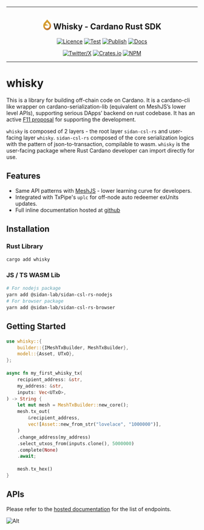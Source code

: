 <div align="center">
  <hr />
    <h2 align="center" style="border-bottom: none"><img style="position: relative; top: 0.25rem;" src="https://raw.githubusercontent.com/sidan-lab/brand_assets/main/whisky.png" alt="Whisky" height="30" /> Whisky - Cardano Rust SDK</h2>

[![Licence](https://img.shields.io/github/license/sidan-lab/whisky)](https://github.com/sidan-lab/whisky/blob/master/LICENSE)
[![Test](https://github.com/sidan-lab/whisky/actions/workflows/rust-build-test.yml/badge.svg)](https://github.com/sidan-lab/whisky/actions/workflows/rust-build-test.yml)
[![Publish](https://github.com/sidan-lab/whisky/actions/workflows/publish-packages.yml/badge.svg)](https://github.com/sidan-lab/whisky/actions/workflows/publish-packages.yml)
[![Docs](https://github.com/sidan-lab/whisky/actions/workflows/static.yml/badge.svg?branch=master)](https://github.com/sidan-lab/whisky/actions/workflows/static.yml)

[![Twitter/X](https://img.shields.io/badge/Follow%20us-@sidan__lab-blue?logo=x&style=for-the-badge)](https://x.com/sidan_lab)
[![Crates.io](https://img.shields.io/crates/v/whisky?style=for-the-badge)](https://crates.io/crates/whisky)
[![NPM](https://img.shields.io/npm/v/%40sidan-lab%2Fsidan-csl-rs-nodejs?style=for-the-badge)](https://www.npmjs.com/package/@sidan-lab/sidan-csl-rs-nodejs)

  <hr/>
</div>

# whisky

This is a library for building off-chain code on Cardano. It is a cardano-cli like wrapper on cardano-serialization-lib (equivalent on MeshJS’s lower level APIs), supporting serious DApps’ backend on rust codebase. It has an active [F11 proposal](https://cardano.ideascale.com/c/idea/112172) for supporting the development.

`whisky` is composed of 2 layers - the root layer `sidan-csl-rs` and user-facing layer `whisky`. `sidan-csl-rs` composed of the core serialization logics with the pattern of json-to-transaction, compilable to wasm. `whisky` is the user-facing package where Rust Cardano developer can import directly for use.

## Features

- Same API patterns with [MeshJS](https://meshjs.dev/apis/transaction/builderExample) - lower learning curve for developers.
- Integrated with TxPipe's `uplc` for off-node auto redeemer exUnits updates.
- Full inline documentation hosted at [github](https://sidan-lab.github.io/whisky/whisky/index.html)

## Installation

### Rust Library

```sh
cargo add whisky
```

### JS / TS WASM Lib

```sh
# For nodejs package
yarn add @sidan-lab/sidan-csl-rs-nodejs
# For browser package
yarn add @sidan-lab/sidan-csl-rs-browser
```

## Getting Started

```rust
use whisky::{
    builder::{IMeshTxBuilder, MeshTxBuilder},
    model::{Asset, UTxO},
};

async fn my_first_whisky_tx(
    recipient_address: &str,
    my_address: &str,
    inputs: Vec<UTxO>,
) -> String {
    let mut mesh = MeshTxBuilder::new_core();
    mesh.tx_out(
        &recipient_address,
        vec![Asset::new_from_str("lovelace", "1000000")],
    )
    .change_address(my_address)
    .select_utxos_from(inputs.clone(), 5000000)
    .complete(None)
    .await;

    mesh.tx_hex()
}
```

## APIs

Please refer to the [hosted documentation](https://sidan-lab.github.io/whisky/whisky/index.html) for the list of endpoints.

![Alt](https://repobeats.axiom.co/api/embed/2e35716a9dd3250972c06ca2b4c7f1846ef7c51e.svg "Repobeats analytics image")
